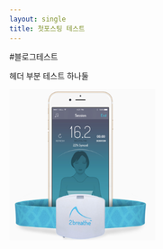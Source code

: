 ```yaml
---
layout: single
title: 첫포스팅 테스트
---
```


#블로그테스트	



헤더 부분 테스트 하나둘

<img src="../images/2022-01-04-first/20170725195242621_9WPAMT24.png" alt="20170725195242621_9WPAMT24" style="zoom:75%;" />
